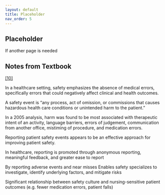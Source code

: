 ```yaml
---
layout: default
title: Placeholder
nav_order: 5
---
```


## Placeholder

If another page is needed

## Notes from Textbook
[[10]](https://rauchb.github.io/HCM-5101/sources.html#10) 

In a healthcare setting, safety emphasizes the absence of medical errors, specifically errors that could negatively affect clinical and health outcomes. 

A safety event is “any process, act of omission, or commissions that causes hazardous health care conditions or unintended harm to the patient.”

In a 2005 analysis, harm was found to be most associated with therapeutic intent of an activity, language barriers, errors of judgement, communication from another office, mistiming of procedure, and medication errors. 

Reporting patient safety events appears to be an effective approach for improving patient safety. 

In healthcare, reporting is promoted through anonymous reporting, meaningful feedback, and greater ease to report

By reporting adverse events and near misses
Enables safety specializes to investigate, identify underlying factors, and mitigate risks

Significant relationship between safety culture and nursing-sensitive patient outcomes (e.g. fewer medication errors, patient falls)
